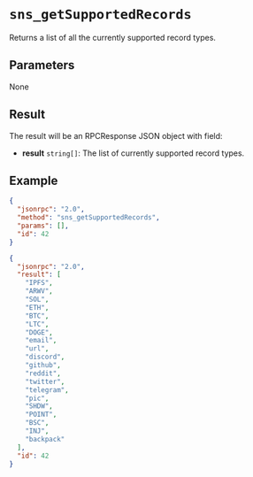 # `sns_getSupportedRecords`

Returns a list of all the currently supported record types.

## Parameters

None

## Result

The result will be an RPCResponse JSON object with field:

- **result** `string[]`: The list of currently supported record types.

## Example

```json
{
  "jsonrpc": "2.0",
  "method": "sns_getSupportedRecords",
  "params": [],
  "id": 42
}
```

```json
{
  "jsonrpc": "2.0",
  "result": [
    "IPFS",
    "ARWV",
    "SOL",
    "ETH",
    "BTC",
    "LTC",
    "DOGE",
    "email",
    "url",
    "discord",
    "github",
    "reddit",
    "twitter",
    "telegram",
    "pic",
    "SHDW",
    "POINT",
    "BSC",
    "INJ",
    "backpack"
  ],
  "id": 42
}
```
